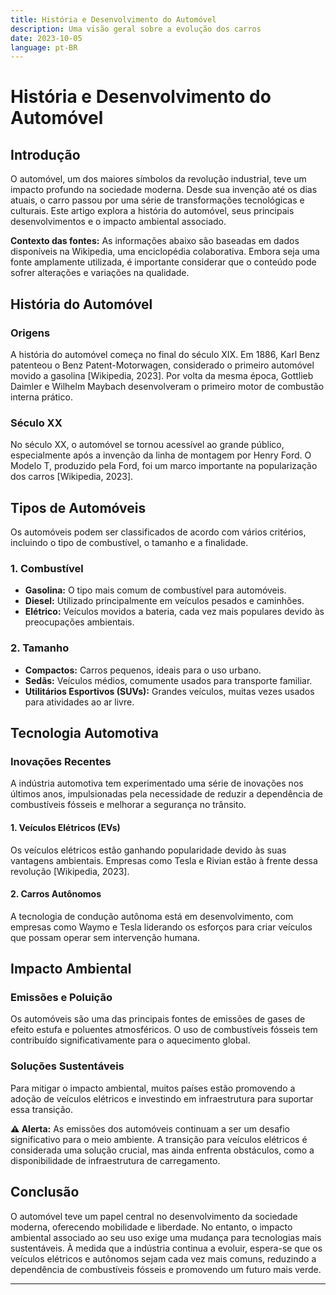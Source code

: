 ```yaml
---
title: História e Desenvolvimento do Automóvel
description: Uma visão geral sobre a evolução dos carros
date: 2023-10-05
language: pt-BR
---
```


# História e Desenvolvimento do Automóvel

## Introdução

O automóvel, um dos maiores símbolos da revolução industrial, teve um impacto profundo na sociedade moderna. Desde sua invenção até os dias atuais, o carro passou por uma série de transformações tecnológicas e culturais. Este artigo explora a história do automóvel, seus principais desenvolvimentos e o impacto ambiental associado.

<aside>
    <strong>Contexto das fontes:</strong> As informações abaixo são baseadas em dados disponíveis na Wikipedia, uma enciclopédia colaborativa. Embora seja uma fonte amplamente utilizada, é importante considerar que o conteúdo pode sofrer alterações e variações na qualidade.
</strong>
</aside>

## História do Automóvel

### Origens

A história do automóvel começa no final do século XIX. Em 1886, Karl Benz patenteou o Benz Patent-Motorwagen, considerado o primeiro automóvel movido a gasolina [Wikipedia, 2023]. Por volta da mesma época, Gottlieb Daimler e Wilhelm Maybach desenvolveram o primeiro motor de combustão interna prático.

### Século XX

No século XX, o automóvel se tornou acessível ao grande público, especialmente após a invenção da linha de montagem por Henry Ford. O Modelo T, produzido pela Ford, foi um marco importante na popularização dos carros [Wikipedia, 2023].

## Tipos de Automóveis

Os automóveis podem ser classificados de acordo com vários critérios, incluindo o tipo de combustível, o tamanho e a finalidade.

### 1. Combustível
- **Gasolina:** O tipo mais comum de combustível para automóveis.
- **Diesel:** Utilizado principalmente em veículos pesados e caminhões.
- **Elétrico:** Veículos movidos a bateria, cada vez mais populares devido às preocupações ambientais.

### 2. Tamanho
- **Compactos:** Carros pequenos, ideais para o uso urbano.
- **Sedãs:** Veículos médios, comumente usados para transporte familiar.
- **Utilitários Esportivos (SUVs):** Grandes veículos, muitas vezes usados para atividades ao ar livre.

## Tecnologia Automotiva

### Inovações Recentes

A indústria automotiva tem experimentado uma série de inovações nos últimos anos, impulsionadas pela necessidade de reduzir a dependência de combustíveis fósseis e melhorar a segurança no trânsito.

#### 1. Veículos Elétricos (EVs)
Os veículos elétricos estão ganhando popularidade devido às suas vantagens ambientais. Empresas como Tesla e Rivian estão à frente dessa revolução [Wikipedia, 2023].

#### 2. Carros Autônomos
A tecnologia de condução autônoma está em desenvolvimento, com empresas como Waymo e Tesla liderando os esforços para criar veículos que possam operar sem intervenção humana.

## Impacto Ambiental

### Emissões e Poluição

Os automóveis são uma das principais fontes de emissões de gases de efeito estufa e poluentes atmosféricos. O uso de combustíveis fósseis tem contribuído significativamente para o aquecimento global.

### Soluções Sustentáveis

Para mitigar o impacto ambiental, muitos países estão promovendo a adoção de veículos elétricos e investindo em infraestrutura para suportar essa transição.

<aside>
    <strong>⚠️ Alerta:</strong> As emissões dos automóveis continuam a ser um desafio significativo para o meio ambiente. A transição para veículos elétricos é considerada uma solução crucial, mas ainda enfrenta obstáculos, como a disponibilidade de infraestrutura de carregamento.
</aside>

## Conclusão

O automóvel teve um papel central no desenvolvimento da sociedade moderna, oferecendo mobilidade e liberdade. No entanto, o impacto ambiental associado ao seu uso exige uma mudança para tecnologias mais sustentáveis. À medida que a indústria continua a evoluir, espera-se que os veículos elétricos e autônomos sejam cada vez mais comuns, reduzindo a dependência de combustíveis fósseis e promovendo um futuro mais verde.

---